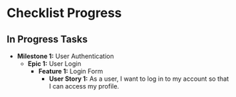 # Checklist Progress

## In Progress Tasks
- **Milestone 1:** User Authentication
  - **Epic 1:** User Login
    - **Feature 1:** Login Form
      - **User Story 1:** As a user, I want to log in to my account so that I can access my profile.

